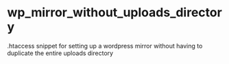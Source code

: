 # wp_mirror_without_uploads_directory
.htaccess snippet for setting up a wordpress mirror without having to duplicate the entire uploads directory
